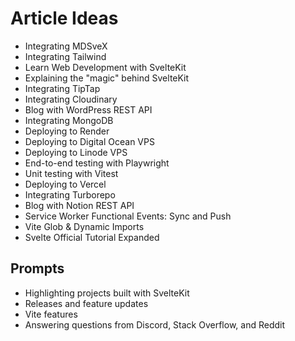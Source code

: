 # Article Ideas

- Integrating MDSveX
- Integrating Tailwind
- Learn Web Development with SvelteKit
- Explaining the "magic" behind SvelteKit
- Integrating TipTap
- Integrating Cloudinary
- Blog with WordPress REST API
- Integrating MongoDB
- Deploying to Render
- Deploying to Digital Ocean VPS
- Deploying to Linode VPS
- End-to-end testing with Playwright
- Unit testing with Vitest
- Deploying to Vercel
- Integrating Turborepo
- Blog with Notion REST API
- Service Worker Functional Events: Sync and Push
- Vite Glob & Dynamic Imports
- Svelte Official Tutorial Expanded

## Prompts

- Highlighting projects built with SvelteKit
- Releases and feature updates
- Vite features
- Answering questions from Discord, Stack Overflow, and Reddit
